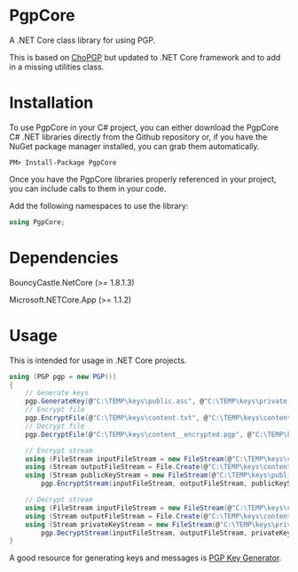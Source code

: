 # PgpCore
A .NET Core class library for using PGP.

This is based on <a href="https://github.com/Cinchoo/ChoPGP" alt="ChoPGP">ChoPGP</a> but updated to .NET Core framework and to add in a missing utilities class.

# Installation
To use PgpCore in your C# project, you can either download the PgpCore C# .NET libraries directly from the Github repository or, if you have the NuGet package manager installed, you can grab them automatically.

```
PM> Install-Package PgpCore
```
Once you have the PgpCore libraries properly referenced in your project, you can include calls to them in your code.

Add the following namespaces to use the library:

```C#
using PgpCore;
```
# Dependencies
BouncyCastle.NetCore (>= 1.8.1.3)

Microsoft.NETCore.App (>= 1.1.2)

# Usage
This is intended for usage in .NET Core projects.

```C#
using (PGP pgp = new PGP())
{
	// Generate keys
	pgp.GenerateKey(@"C:\TEMP\keys\public.asc", @"C:\TEMP\keys\private.asc", "email@email.com", "password");
	// Encrypt file
	pgp.EncryptFile(@"C:\TEMP\keys\content.txt", @"C:\TEMP\keys\content__encrypted.pgp", @"C:\TEMP\keys\public.asc", true, true);
	// Decrypt file
	pgp.DecryptFile(@"C:\TEMP\keys\content__encrypted.pgp", @"C:\TEMP\keys\content__decrypted.txt", @"C:\TEMP\keys\private.asc", "password");

	// Encrypt stream
	using (FileStream inputFileStream = new FileStream(@"C:\TEMP\keys\content.txt", FileMode.Open))
	using (Stream outputFileStream = File.Create(@"C:\TEMP\keys\content__encrypted2.pgp"))
	using (Stream publicKeyStream = new FileStream(@"C:\TEMP\keys\public.asc", FileMode.Open))
		pgp.EncryptStream(inputFileStream, outputFileStream, publicKeyStream, true, true);

	// Decrypt stream
	using (FileStream inputFileStream = new FileStream(@"C:\TEMP\keys\content__encrypted2.pgp", FileMode.Open))
	using (Stream outputFileStream = File.Create(@"C:\TEMP\keys\content__decrypted2.txt"))
	using (Stream privateKeyStream = new FileStream(@"C:\TEMP\keys\private.asc", FileMode.Open))
		pgp.DecryptStream(inputFileStream, outputFileStream, privateKeyStream, "password");
}
```

A good resource for generating keys and messages is <a href="https://wp2pgpmail.com/pgp-key-generator/" alt="PGP Key Generator">PGP Key Generator</a>.
